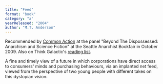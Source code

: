 ```yaml
---
title: "Feed"
format: "book"
category: "a"
yearReleased: "2004"
author: "M.T. Anderson"
---
```

Recommended by <a href="http://nwsfsnews.blogspot.com/2009/10/i-wanna-read-sf-anarchy.html"> Common Action</a> at the panel "Beyond The Dispossessed: Anarchism and Science  Fiction" at the Seattle Anarchist Bookfair in October 2009. Also on Think  Galactic's <a href="http://thinkgalactic.org/reading-lists/by-author/">reading  list</a>.

A  fine and timely view of a future in which corporations have direct access to  consumers' minds and purchasing behaviours, via an implanted net feed, viewed  from the perspective of two young people with different takes on this dystopian  vision.
